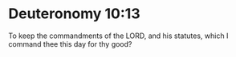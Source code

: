 # Deuteronomy 10:13

To keep the commandments of the LORD, and his statutes, which I command thee this day for thy good?